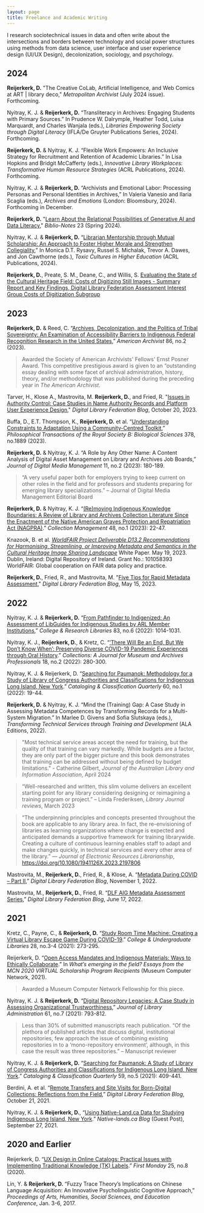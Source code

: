 ```yaml
---
layout: page
title: Freelance and Academic Writing
---
```

I research sociotechnical issues in data and often write about the intersections and borders between technology and social power structures using methods from data science, user interface and user experience design (UI/UX Design), decolonization, sociology, and psychology. 

## 2024
**Reijerkerk, D.** "The Creative CoLab, Artificial Intelligence, and Web Comics at ART | library deco," _Metropolitan Archivist_ (July 2024 issue). Forthcoming.

Nyitray, K. J. & **Reijerkerk, D.** “Transliteracy in Archives: Engaging Students with Primary Sources.” In Prudence W. Dalrymple, Heather Todd, Luisa Marquardt, and Charles Wanjala (eds.), _Libraries Empowering Society through Digital Literacy_ (IFLA/De Gruyter Publications Series, 2024). Forthcoming.

**Reijerkerk, D.** & Nyitray, K. J. “Flexible Work Empowers: An Inclusive Strategy for Recruitment and Retention of Academic Libraries.” In Lisa Hopkins and Bridgit McCafferty (eds.), _Innovative Library Workplaces: Transformative Human Resource Strategies_ (ACRL Publications, 2024). Forthcoming.

Nyitray, K. J. & **Reijerkerk, D.** “Archivists and Emotional Labor: Processing Personas and Personal Identities in Archives,” In Valeria Vanesio and Ilaria Scaglia (eds.), _Archives and Emotions_ (London: Bloomsbury, 2024). Forthcoming in December.

**Reijerkerk, D.** "[Learn About the Relational Possibilities of Generative AI and Data Literacy](https://www.ala.org/sites/default/files/2024-05/Biblio-NotesSpring2024-1.pdf)," _Biblio-Notes_ 23 (Spring 2024).  

Nyitray, K. J. & **Reijerkerk, D.** “[Librarian Mentorship through Mutual Scholarship: An Approach to Foster Higher Morale and Strengthen Collegiality](https://zenodo.org/doi/10.5281/zenodo.11048164),” In Monica D.T. Rysavy, Russel S. Michalak, Trevor A. Dawes, and Jon Cawthorne (eds.), _Toxic Cultures in Higher Education_ (ACRL Publications, 2024). 

**Reijerkerk, D.**, Preate, S. M., Deane, C., and Willis, S. [Evaluating the State of the Cultural Heritage Field: Costs of Digitizing Still Images - Summary Report and Key Findings, Digital Library Federation Assessment Interest Group Costs of Digitization Subgroup](https://osf.io/2n7wc) 

## 2023
**Reijerkerk, D.** & Reed, C. “[Archives, Decolonization, and the Politics of Tribal Sovereignty: An Examination of Accessibility Barriers to Indigenous Federal Recognition Research in the United States](https://doi.org/10.17723/2327-9702-86.2.565),” _American Archivist_ 86, no.2 (2023).

>Awarded the Society of American Archivists' Fellows' Ernst Posner Award. This competitive prestigious award is given to an “outstanding essay dealing with some facet of archival administration, history, theory, and/or methodology that was published during the preceding year in _The American Archivist_.

Tarver, H., Klose A., Mastrovita, M. **Reijerkerk, D.**, and Fried, R. "[Issues in Authority Control: Case Studies in Name Authority Records and Platform User Experience Design](https://www.diglib.org/issues-in-authority-control-case-studies-in-name-authority-records-and-platform-user-experience-design/)," _Digital Library Federation Blog_, October 20, 2023.

Buffa, D., E.T. Thompson, K., **Reijerkerk, D.** et al. “[Understanding Constraints to Adaptation Using a Community-Centred Toolkit](https://doi.org/10.1098/rstb.2022.0391),” _Philosophical Transactions of the Royal Society B: Biological Sciences_ 378, no.1889 (2023).

**Reijerkerk, D.** & Nyitray, K. J. “A Role by Any Other Name: A Content Analysis of Digital Asset Management on Library and Archives Job Boards,” _Journal of Digital Media Management_ 11, no.2 (2023): 180-189.

>“A very useful paper both for employers trying to keep current on other roles in the field and for professors and students preparing for emerging library specializations.” – Journal of Digital Media Management Editorial Board

**Reijerkerk, D.** & Nyitray, K. J. “[(Re)moving Indigenous Knowledge Boundaries: A Review of  Library and Archives Collection Literature Since the Enactment of the Native American Graves Protection and Repatriation Act (NAGPRA)](https://doi.org/10.1080/01462679.2022.2033144 ).” _Collection Management_ 48, no.1 (2023): 22-47. 

Knazook, B. et al. [_WorldFAIR Project Deliverable D13.2 Recommendations for Harmonising, Streamlining, or Improving Metadata and Semantics in the Cultural Heritage Image Sharing Landscape_](https://doi.org/10.5281/zenodo.7897244) White Paper. May 19, 2023. Dublin, Ireland: Digital Repository of Ireland. Grant No.: 101058393 WorldFAIR: Global cooperation on FAIR data policy and practice. 

**Reijerkerk, D.**, Fried, R., and Mastrovita, M. "[Five Tips for Rapid Metadata Assessment](https://www.diglib.org/five-tips-for-rapid-metadata-assessment/)," _Digital Library Federation Blog_, May 15, 2023.

## 2022
Nyitray, K. J. & **Reijerkerk, D.** “[From Pathfinder to Indigenized: An Assessment of LibGuides for Indigenous Studies by ARL Member Institutions](https://doi.org/10.5860/crl.83.6.1014),” _College & Research Libraries_ 83, no.6 (2022): 1014-1031.

Nyitray, K. J., **Reijerkerk, D.**, & Kretz, C. “[‘There Will Be an End, But We Don’t Know When’: Preserving Diverse COVID-19 Pandemic Experiences through Oral History](https://doi.org/10.1177/15501906221079052).” _Collections: A Journal for Museum and Archives Professionals_ 18, no.2 (2022): 280-300. 

Nyitray, K. J. & Reijerkerk, D. “[Searching for Paumanok: Methodology for a Study of Library of Congress Authorities and Classifications for Indigenous Long Island, New York](https://doi.org/10.1080/01639374.2021.1989640).” _Cataloging & Classification Quarterly_ 60, no.1 (2022): 19-44.   

**Reijerkerk, D.** & Nyitray, K. J. “Mind the (Training) Gap: A Case Study in Assessing Metadata Competences by Transforming Records for a Multi-System Migration.” In Marlee D. Givens and Sofia Slutskaya (eds.), _Transforming Technical Services through Training and Development_ (ALA Editions, 2022). 

>"Most technical service areas accept the need for training, but the quality of that training can vary markedly. While budgets are a factor, they are only part of the bigger picture and this book demonstrates that training can be addressed without being defined by budget limitations." - Catherine Gilbert, _Journal of the Australian Library and Information Association_, April 2024

>“Well-researched and written, this slim volume delivers an excellent starting point for any library considering designing or reimagining a training program or project.” – Linda Frederiksen, _Library Journal reviews_, March 2023

>“The underpinning principles and concepts presented throughout the book are applicable to any library area. In fact, the re-envisioning of libraries as learning organizations where change is expected and anticipated demands a supportive framework for training librarywide. Creating a culture of continuous learning enables staff to adapt and make changes quickly, in technical services and every other area of the library.” — _Journal of Electronic Resources Librarianship_, https://doi.org/10.1080/1941126X.2023.2197806 

Mastrovita, M., **Reijerkerk, D.**, Fried, R., & Klose, A. “[Metadata During COVID – Part II](https://www.diglib.org/metadata-during-covid-part-ii/),” _Digital Library Federation Blog_, November 1, 2022.  

Mastrovita, M., **Reijerkerk, D.**, Fried, R. “[DLF AIG Metadata Assessment Series](https://www.diglib.org/dlf-aig-metadata-assessment-series/),” _Digital Library Federation Blog_, June 17, 2022. 

## 2021
Kretz, C., Payne, C., & **Reijerkerk, D.** “[Study Room Time Machine: Creating a Virtual Library Escape Game During COVID-19](https://doi.org/10.1080/10691316.2021.1975341).” _College & Undergraduate Libraries_ 28, no.3-4 (2021): 273-295. 

Reijerkerk, D. “[Open Access Mandates and Indigenous Materials: Ways to Ethically Collaborate](https://publications.mcn.edu/2020-scholars/).” In _What’s emerging in the field? Essays from the MCN 2020 VIRTUAL Scholarship Program Recipients_ (Museum Computer Network, 2021).
> Awarded a Museum Computer Network Fellowship for this piece.

Nyitray, K. J. & **Reijerkerk, D.** “[Digital Repository Legacies: A Case Study in Assessing Organizational Trustworthiness](https://doi.org/10.1080/01930826.2021.1972729),” _Journal of Library Administration_ 61, no.7 (2021): 793-812. 

>Less than 30% of submitted manuscripts reach publication. “Of the plethora of published articles that discuss digital, institutional repositories, few approach the issue of combining existing repositories in to a ‘mono-repository environment’, although, in this case the result was three repositories.” – Manuscript reviewer

Nyitray, K. J. & **Reijerkerk, D.** “[Searching for Paumanok: A Study of Library of Congress Authorities and Classifications for Indigenous Long Island, New York](https://doi.org/10.1080/01639374.2021.1929627).” _Cataloging & Classification Quarterly_ 59, no.5 (2021): 409-441.  

Berdini, A. et al. “[Remote Transfers and Site Visits for Born-Digital Collections: Reflections from the Field](https://www.diglib.org/remote-transfers-and-site-visits-for-born-digital-collections-reflections-from-the-field/),” _Digital Library Federation Blog_, October 21, 2021. 

Nyitray, K. J. & **Reijerkerk, D.**, “[Using Native-Land.ca Data for Studying Indigenous Long Island, New York](https://native-land.ca/using-native-land-ca-data-for-studying-indigenous-long-island-new-york/).” _Native-lands.ca Blog_ (Guest Post), September 27, 2021. 

## 2020 and Earlier
Reijerkerk, D. “[UX Design in Online Catalogs: Practical Issues with Implementing Traditional Knowledge (TK) Labels](https://doi.org/10.5210/fm.v25i8.10406).” _First Monday_ 25, no.8 (2020).

Lin, Y. & **Reijerkerk, D.** “Fuzzy Trace Theory’s Implications on Chinese Language Acquisition: An Innovative Psycholinguistic Cognitive Approach,” _Proceedings of Arts, Humanities, Social Sciences, and Education Conference_, Jan. 3-6, 2017. 
